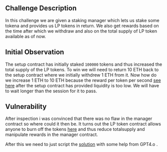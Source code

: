 ## Challenge Description
In this challenge we are given a staking manager which lets us stake some tokena and provides us LP tokens in return. We also get rewards based on the time after which we withdraw and also on the total supply of LP token available as of now.

## Initial Observation
The setup contract has initially staked `100000` tokens and thus increased the total supply of the LP tokens. To win we will need to return 10 ETH back to the setup contract where we initially withdrew 1 ETH from it. Now how do we increase 1 ETH to 10 ETH because the reward per token per second [see here](./contracts/StakingManager.sol#L36) after the setup contract has provided liquidity is too low. We will have to wait longer than the session for it to pass.

## Vulnerability
After inspection i was convinced that there was no flaw in the manager contract so where could it then be. It turns out the LP token contract allows anyone to burn off the tokens [here](./contracts/LpToken.sol#L18) and thus reduce totalsupply and manipulate rewards in the manager contract.

After this we need to just script the [solution](./new.py) with some help from GPT4.o . 
